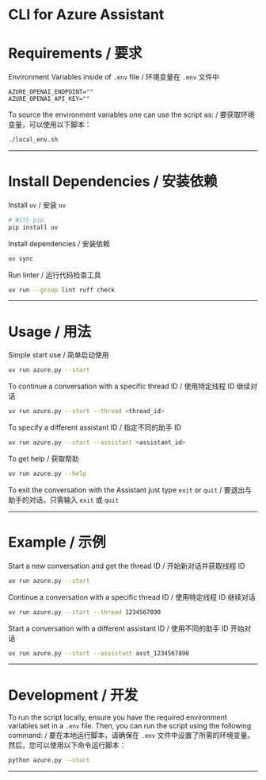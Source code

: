 # CLI for Azure Assistant

# Requirements / 要求

Environment Variables inside of `.env` file / 环境变量在 `.env` 文件中
```
AZURE_OPENAI_ENDPOINT=""
AZURE_OPENAI_API_KEY=""
```

To source the environment variables one can use the script as: / 要获取环境变量，可以使用以下脚本：
```bash
./local_env.sh
```

---

# Install Dependencies / 安装依赖

Install `uv` / 安装 `uv`

```bash
# With pip.
pip install uv
```

Install dependencies / 安装依赖
```bash
uv sync
```

Run linter / 运行代码检查工具
```bash
uv run --group lint ruff check
```

---

# Usage / 用法

Simple start use / 简单启动使用
```bash
uv run azure.py --start
```

To continue a conversation with a specific thread ID / 使用特定线程 ID 继续对话
```bash
uv run azure.py --start --thread <thread_id>
```

To specify a different assistant ID / 指定不同的助手 ID
```bash
uv run azure.py --start --assistant <assistant_id>
```

To get help / 获取帮助
```bash
uv run azure.py --help
```

To exit the conversation with the Assistant just type `exit` or `quit` / 要退出与助手的对话，只需输入 `exit` 或 `quit`

---

# Example / 示例

Start a new conversation and get the thread ID / 开始新对话并获取线程 ID
```bash
uv run azure.py --start
```

Continue a conversation with a specific thread ID / 使用特定线程 ID 继续对话
```bash
uv run azure.py --start --thread 1234567890
```

Start a conversation with a different assistant ID / 使用不同的助手 ID 开始对话
```bash
uv run azure.py --start --assistant asst_1234567890
```

---

# Development / 开发

To run the script locally, ensure you have the required environment variables set in a `.env` file. Then, you can run the script using the following command: / 要在本地运行脚本，请确保在 `.env` 文件中设置了所需的环境变量。然后，您可以使用以下命令运行脚本：
```bash
python azure.py --start
```

---